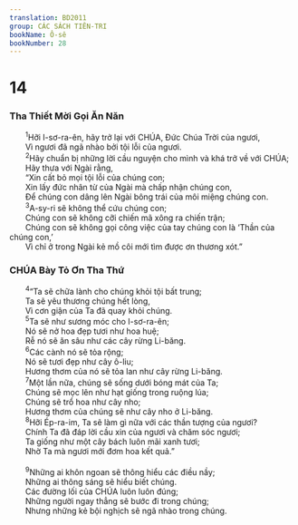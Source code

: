 ```yaml
---
translation: BD2011
group: CÁC SÁCH TIÊN-TRI
bookName: Ô-sê 
bookNumber: 28
---
```


<div class="title"><h1>14</h1><h3>Tha Thiết Mời Gọi Ăn Năn</h3></div>
<span class="verse os_14_1">  <sup>1</sup>Hỡi I-sơ-ra-ên, hãy trở lại với CHÚA, Ðức Chúa Trời của ngươi,<br/>  Vì ngươi đã ngã nhào bởi tội lỗi của ngươi.<br/></span>
<span class="verse os_14_2">  <sup>2</sup>Hãy chuẩn bị những lời cầu nguyện cho mình và khá trở về với CHÚA;<br/>  Hãy thưa với Ngài rằng,<br/>  “Xin cất bỏ mọi tội lỗi của chúng con;<br/>  Xin lấy đức nhân từ của Ngài mà chấp nhận chúng con,<br/>  Ðể chúng con dâng lên Ngài bông trái của môi miệng chúng con.<br/></span>
<span class="verse os_14_3">  <sup>3</sup>A-sy-ri sẽ không thể cứu chúng con;<br/>  Chúng con sẽ không cỡi chiến mã xông ra chiến trận;<br/>  Chúng con sẽ không gọi công việc của tay chúng con là ‘Thần của chúng con,’<br/>  Vì chỉ ở trong Ngài kẻ mồ côi mới tìm được ơn thương xót.”<br/></span>
<div class="title"><h3>CHÚA Bày Tỏ Ơn Tha Thứ</h3></div>
<span class="verse os_14_4">  <sup>4</sup>“Ta sẽ chữa lành cho chúng khỏi tội bất trung;<br/>  Ta sẽ yêu thương chúng hết lòng,<br/>  Vì cơn giận của Ta đã quay khỏi chúng.<br/></span>
<span class="verse os_14_5">  <sup>5</sup>Ta sẽ như sương móc cho I-sơ-ra-ên;<br/>  Nó sẽ nở hoa đẹp tươi như hoa huệ;<br/>  Rễ nó sẽ ăn sâu như các cây rừng Li-băng.<br/></span>
<span class="verse os_14_6">  <sup>6</sup>Các cành nó sẽ tỏa rộng;<br/>  Nó sẽ tươi đẹp như cây ô-liu;<br/>  Hương thơm của nó sẽ tỏa lan như cây rừng Li-băng.<br/></span>
<span class="verse os_14_7">  <sup>7</sup>Một lần nữa, chúng sẽ sống dưới bóng mát của Ta;<br/>  Chúng sẽ mọc lên như hạt giống trong ruộng lúa;<br/>  Chúng sẽ trổ hoa như cây nho;<br/>  Hương thơm của chúng sẽ như cây nho ở Li-băng.<br/></span>
<span class="verse os_14_8">  <sup>8</sup>Hỡi Ép-ra-im, Ta sẽ làm gì nữa với các thần tượng của ngươi?<br/>  Chính Ta đã đáp lời cầu xin của ngươi và chăm sóc ngươi;<br/>  Ta giống như một cây bách luôn mãi xanh tươi;<br/>  Nhờ Ta mà ngươi mới đơm hoa kết quả.”<br/><br/></span>
<span class="verse os_14_9">  <sup>9</sup>Những ai khôn ngoan sẽ thông hiểu các điều nầy;<br/>  Những ai thông sáng sẽ hiểu biết chúng.<br/>  Các đường lối của CHÚA luôn luôn đúng;<br/>  Những người ngay thẳng sẽ bước đi trong chúng;<br/>  Nhưng những kẻ bội nghịch sẽ ngã nhào trong chúng.<br/></span>
